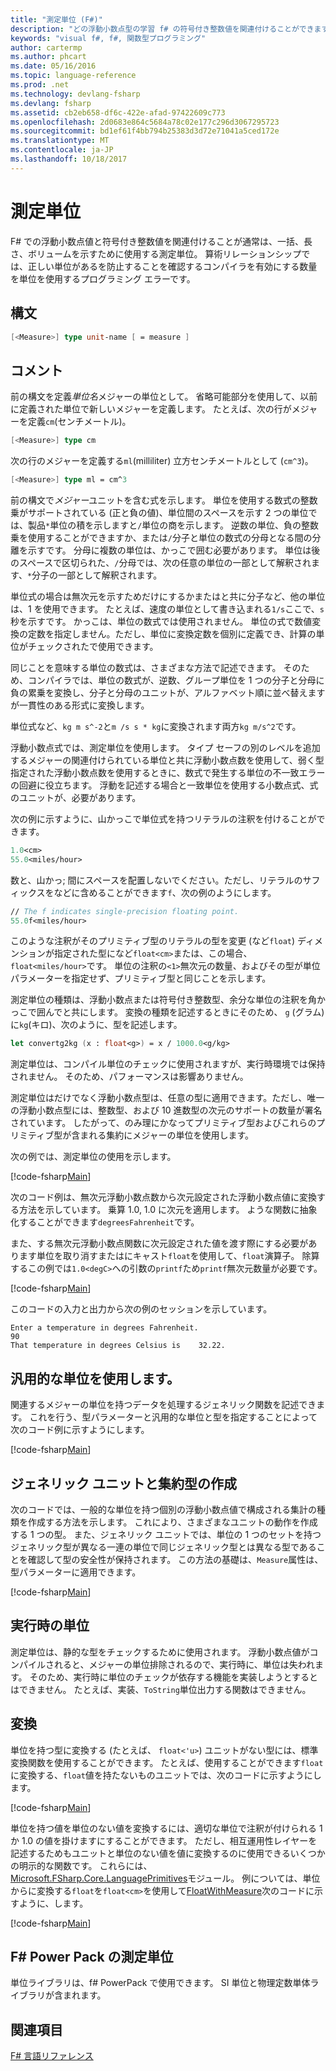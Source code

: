 ```yaml
---
title: "測定単位 (F#)"
description: "どの浮動小数点型の学習 f# の符号付き整数値を関連付けることができます、測定単位の長さ、ボリューム、および大容量を示すために通常使用されます。"
keywords: "visual f#, f#, 関数型プログラミング"
author: cartermp
ms.author: phcart
ms.date: 05/16/2016
ms.topic: language-reference
ms.prod: .net
ms.technology: devlang-fsharp
ms.devlang: fsharp
ms.assetid: cb2eb658-df6c-422e-afad-97422609c773
ms.openlocfilehash: 2d0683e864c5684a78c02e177c296d3067295723
ms.sourcegitcommit: bd1ef61f4bb794b25383d3d72e71041a5ced172e
ms.translationtype: MT
ms.contentlocale: ja-JP
ms.lasthandoff: 10/18/2017
---
```

# <a name="units-of-measure"></a>測定単位

F# での浮動小数点値と符号付き整数値を関連付けることが通常は、一括、長さ、ボリュームを示すために使用する測定単位。 算術リレーションシップでは、正しい単位があるを防止することを確認するコンパイラを有効にする数量を単位を使用するプログラミング エラーです。


## <a name="syntax"></a>構文

```fsharp
[<Measure>] type unit-name [ = measure ]
```

## <a name="remarks"></a>コメント
前の構文を定義*単位名*メジャーの単位として。 省略可能部分を使用して、以前に定義された単位で新しいメジャーを定義します。 たとえば、次の行がメジャーを定義`cm`(センチメートル)。

```fsharp
[<Measure>] type cm
```

次の行のメジャーを定義する`ml`(milliliter) 立方センチメートルとして (`cm^3`)。

```fsharp
[<Measure>] type ml = cm^3
```

前の構文で*メジャー*ユニットを含む式を示します。 単位を使用する数式の整数乗がサポートされている (正と負の値)、単位間のスペースを示す 2 つの単位では、製品`*`単位の積を示しますと`/`単位の商を示します。 逆数の単位、負の整数乗を使用することができますか、または`/`分子と単位の数式の分母となる間の分離を示すです。 分母に複数の単位は、かっこで囲む必要があります。 単位は後のスペースで区切られた、`/`分母では、次の任意の単位の一部として解釈されます、`*`分子の一部として解釈されます。

単位式の場合は無次元を示すためだけにするかまたはと共に分子など、他の単位は、1 を使用できます。 たとえば、速度の単位として書き込まれる`1/s`ここで、`s`秒を示すです。 かっこは、単位の数式では使用されません。 単位の式で数値変換の定数を指定しません。ただし、単位に変換定数を個別に定義でき、計算の単位がチェックされたで使用できます。

同じことを意味する単位の数式は、さまざまな方法で記述できます。 そのため、コンパイラでは、単位の数式が、逆数、グループ単位を 1 つの分子と分母に負の累乗を変換し、分子と分母のユニットが、アルファベット順に並べ替えますが一貫性のある形式に変換します。

単位式など、`kg m s^-2`と`m /s s * kg`に変換されます両方`kg m/s^2`です。

浮動小数点式では、測定単位を使用します。 タイプ セーフの別のレベルを追加するメジャーの関連付けられている単位と共に浮動小数点数を使用して、弱く型指定された浮動小数点数を使用するときに、数式で発生する単位の不一致エラーの回避に役立ちます。 浮動を記述する場合と一致単位を使用する小数点式、式のユニットが、必要があります。

次の例に示すように、山かっこで単位式を持つリテラルの注釈を付けることができます。

```fsharp
1.0<cm>
55.0<miles/hour>
```

数と、山かっ; 間にスペースを配置しないでください。ただし、リテラルのサフィックスをなどに含めることができます`f`、次の例のようにします。

```fsharp
// The f indicates single-precision floating point.
55.0f<miles/hour>
```

このような注釈がそのプリミティブ型のリテラルの型を変更 (など`float`) ディメンションが指定された型になど`float<cm>`または、この場合、`float<miles/hour>`です。 単位の注釈の`<1>`無次元の数量、およびその型が単位パラメーターを指定せず、プリミティブ型と同じことを示します。

測定単位の種類は、浮動小数点または符号付き整数型、余分な単位の注釈を角かっこで囲んでと共にします。 変換の種類を記述するときにそのため、 `g` (グラム) に`kg`(キロ)、次のように、型を記述します。

```fsharp
let convertg2kg (x : float<g>) = x / 1000.0<g/kg>
```

測定単位は、コンパイル単位のチェックに使用されますが、実行時環境では保持されません。 そのため、パフォーマンスは影響ありません。

測定単位はだけでなく浮動小数点型は、任意の型に適用できます。ただし、唯一の浮動小数点型には、整数型、および 10 進数型の次元のサポートの数量が署名されています。 したがって、のみ理にかなってプリミティブ型およびこれらのプリミティブ型が含まれる集約にメジャーの単位を使用します。

次の例では、測定単位の使用を示します。

[!code-fsharp[Main](../../../samples/snippets/fsharp/lang-ref-2/snippet6901.fs)]
    
次のコード例は、無次元浮動小数点数から次元設定された浮動小数点値に変換する方法を示しています。 乗算 1.0, 1.0 に次元を適用します。 ような関数に抽象化することができます`degreesFahrenheit`です。

また、する無次元浮動小数点関数に次元設定された値を渡す際にする必要があります単位を取り消すまたはにキャスト`float`を使用して、`float`演算子。 除算するこの例では`1.0<degC>`への引数の`printf`ため`printf`無次元数量が必要です。

[!code-fsharp[Main](../../../samples/snippets/fsharp/lang-ref-2/snippet6902.fs)]

このコードの入力と出力から次の例のセッションを示しています。

```
Enter a temperature in degrees Fahrenheit.
90
That temperature in degrees Celsius is    32.22.
```

## <a name="using-generic-units"></a>汎用的な単位を使用します。
関連するメジャーの単位を持つデータを処理するジェネリック関数を記述できます。 これを行う、型パラメーターと汎用的な単位と型を指定することによって次のコード例に示すようにします。

[!code-fsharp[Main](../../../samples/snippets/fsharp/lang-ref-2/snippet6903.fs)]
    
## <a name="creating-aggregate-types-with-generic-units"></a>ジェネリック ユニットと集約型の作成
次のコードでは、一般的な単位を持つ個別の浮動小数点値で構成される集計の種類を作成する方法を示します。 これにより、さまざまなユニットの動作を作成する 1 つの型。 また、ジェネリック ユニットでは、単位の 1 つのセットを持つジェネリック型が異なる一連の単位で同じジェネリック型とは異なる型であることを確認して型の安全性が保持されます。 この方法の基礎は、`Measure`属性は、型パラメーターに適用できます。

[!code-fsharp[Main](../../../samples/snippets/fsharp/lang-ref-2/snippet6904.fs)]
    
## <a name="units-at-runtime"></a>実行時の単位
測定単位は、静的な型をチェックするために使用されます。 浮動小数点値がコンパイルされると、メジャーの単位排除されるので、実行時に、単位は失われます。 そのため、実行時に単位のチェックが依存する機能を実装しようとするとはできません。 たとえば、実装、`ToString`単位出力する関数はできません。


## <a name="conversions"></a>変換
単位を持つ型に変換する (たとえば、 `float<'u>`) ユニットがない型には、標準変換関数を使用することができます。 たとえば、使用することができます`float`に変換する、`float`値を持たないものユニットでは、次のコードに示すようにします。

[!code-fsharp[Main](../../../samples/snippets/fsharp/lang-ref-2/snippet6905.fs)]

単位を持つ値を単位のない値を変換するには、適切な単位で注釈が付けられる 1 か 1.0 の値を掛けますにすることができます。 ただし、相互運用性レイヤーを記述するためもユニットと単位のない値を値に変換するのに使用できるいくつかの明示的な関数です。 これらには、 [Microsoft.FSharp.Core.LanguagePrimitives](https://msdn.microsoft.com/library/69d08ac5-5d51-4c20-bf1e-850fd312ece3)モジュール。 例については、単位からに変換する`float`を`float<cm>`を使用して[FloatWithMeasure](https://msdn.microsoft.com/library/69520bc7-d67b-46b8-9004-7cac9646b8d9)次のコードに示すように、します。

[!code-fsharp[Main](../../../samples/snippets/fsharp/lang-ref-2/snippet6906.fs)]
    
## <a name="units-of-measure-in-the-f-power-pack"></a>F# Power Pack の測定単位
単位ライブラリは、f# PowerPack で使用できます。 SI 単位と物理定数単体ライブラリが含まれます。


## <a name="see-also"></a>関連項目
[F# 言語リファレンス](index.md)
